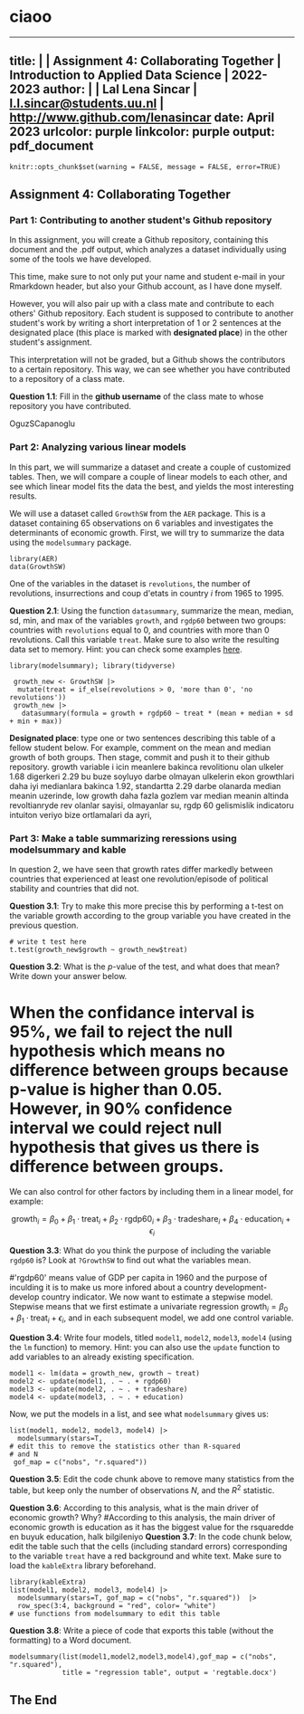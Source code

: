 # ciaoo
---
title: | 
  | Assignment 4: Collaborating Together
  | Introduction to Applied Data Science
  | 2022-2023
author: |
  | Lal Lena Sincar
  | l.l.sincar@students.uu.nl
  | http://www.github.com/lenasincar
date: April 2023
urlcolor: purple
linkcolor: purple
output: 
  pdf_document
---

```{r setup, include = FALSE}
knitr::opts_chunk$set(warning = FALSE, message = FALSE, error=TRUE)
```

## Assignment 4: Collaborating Together 

### Part 1: Contributing to another student's Github repository

In this assignment, you will create a Github repository, containing this document and the .pdf output, which analyzes a dataset individually using some of the tools we have developed. 

This time, make sure to not only put your name and student e-mail in your Rmarkdown header, but also your Github account, as I have done myself. 

However, you will also pair up with a class mate and contribute to each others' Github repository. Each student is supposed to contribute to another student's work by writing a short interpretation of 1 or 2 sentences at the designated place (this place is marked with **designated place**) in the other student's assignment. 

This interpretation will not be graded, but a Github shows the contributors to a certain repository. This way, we can see whether you have contributed to a repository of a class mate. 

**Question 1.1**: Fill in the __github username__ of the class mate to whose repository you have contributed. 

OguzSCapanoglu

### Part 2: Analyzing various linear models

In this part, we will summarize a dataset and create a couple of customized tables. Then, we will compare a couple of linear models to each other, and see which linear model fits the data the best, and yields the most interesting results.

We will use a dataset called `GrowthSW` from the `AER` package. This is a dataset containing 65 observations on 6 variables and investigates the determinants of economic growth. First, we will try to summarize the data using the `modelsummary` package. 

```{r, warning=FALSE, message=FALSE}
library(AER)
data(GrowthSW)
```

One of the variables in the dataset is `revolutions`, the number of revolutions, insurrections and coup d'etats in country $i$ from 1965 to 1995.

**Question 2.1**: Using the function `datasummary`, summarize the mean, median, sd, min, and max of the variables `growth`, and `rgdp60` between two groups: countries with `revolutions` equal to 0, and countries with more than 0 revolutions. Call this variable `treat`. Make sure to also write the resulting data set to memory. Hint: you can check some examples [here](https://vincentarelbundock.github.io/modelsummary/articles/datasummary.html#datasummary).

```{r}
library(modelsummary); library(tidyverse)

 growth_new <- GrowthSW |> 
  mutate(treat = if_else(revolutions > 0, 'more than 0', 'no revolutions'))
 growth_new |>
   datasummary(formula = growth + rgdp60 ~ treat * (mean + median + sd + min + max))
```

**Designated place**: type one or two sentences describing this table of a fellow student below. For example, comment on the mean and median growth of both groups. Then stage, commit and push it to their github repository. 
growth variable i icin meanlere bakinca revolitionu olan ulkeler 1.68 digerkeri 2.29 bu buze soyluyo darbe olmayan ulkelerin ekon growthlari daha iyi
medianlara bakinca 1.92, standartta 2.29 darbe olanarda median meanin uzerinde, low growth daha fazla gozlem var
median meanin altinda revoltianryde
rev olanlar sayisi, olmayanlar su, rgdp 60 gelismislik indicatoru intuiton veriyo bize
ortlamalari da ayri, 

### Part 3: Make a table summarizing reressions using modelsummary and kable

In question 2, we have seen that growth rates differ markedly between countries that experienced at least one revolution/episode of political stability and countries that did not. 

**Question 3.1**: Try to make this more precise this by performing a t-test on the variable growth according to the group variable you have created in the previous question. 

```{r}
# write t test here
t.test(growth_new$growth ~ growth_new$treat)

```

**Question 3.2**: What is the $p$-value of the test, and what does that mean? Write down your answer below.
# When the confidance interval is 95%, we fail to reject the null hypothesis which means no difference between groups because p-value is higher than 0.05. However, in 90% confidence interval we could reject null hypothesis that gives us there is difference between groups.

We can also control for other factors by including them in a linear model, for example:

$$
\text{growth}_i = \beta_0 + \beta_1 \cdot \text{treat}_i + \beta_2 \cdot \text{rgdp60}_i + \beta_3 \cdot \text{tradeshare}_i + \beta_4 \cdot \text{education}_i + \epsilon_i
$$

**Question 3.3**: What do you think the purpose of including the variable `rgdp60` is? Look at `?GrowthSW` to find out what the variables mean. 

#'rgdp60' means value of GDP per capita in 1960 and the purpose of inculding it is to make us more infored about a country development- develop country indicator.
We now want to estimate a stepwise model. Stepwise means that we first estimate a univariate regression $\text{growth}_i = \beta_0 + \beta_1 \cdot \text{treat}_i + \epsilon_i$, and in each subsequent model, we add one control variable. 

**Question 3.4**: Write four models, titled `model1`, `model2`, `model3`, `model4` (using the `lm` function) to memory. Hint: you can also use the `update` function to add variables to an already existing specification.

```{r}
model1 <- lm(data = growth_new, growth ~ treat)
model2 <- update(model1, . ~ . + rgdp60)
model3 <- update(model2, . ~ . + tradeshare)
model4 <- update(model3, . ~ . + education)
```

Now, we put the models in a list, and see what `modelsummary` gives us:

```{r}
list(model1, model2, model3, model4) |>
  modelsummary(stars=T,
# edit this to remove the statistics other than R-squared
# and N
 gof_map = c("nobs", "r.squared")) 

```

**Question 3.5**: Edit the code chunk above to remove many statistics from the table, but keep only the number of observations $N$, and the $R^2$ statistic. 

**Question 3.6**: According to this analysis, what is the main driver of economic growth? Why?
#According to this analysis, the main driver of economic growth is education as it has the biggest value for the rsquaredde en buyuk education, halk bilgileniyo 
**Question 3.7**: In the code chunk below, edit the table such that the cells (including standard errors) corresponding to the variable `treat` have a red background and white text. Make sure to load the `kableExtra` library beforehand.

```{r}
library(kableExtra)
list(model1, model2, model3, model4) |>
  modelsummary(stars=T, gof_map = c("nobs", "r.squared"))  |>
  row_spec(3:4, background = "red", color= "white")
# use functions from modelsummary to edit this table

```

**Question 3.8**: Write a piece of code that exports this table (without the formatting) to a Word document. 

```{r}
modelsummary(list(model1,model2,model3,model4),gof_map = c("nobs", "r.squared"),
             title = "regression table", output = 'regtable.docx') 
```

## The End
